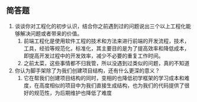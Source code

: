 ## 简答题

1. 谈谈你对工程化的初步认识，结合你之前遇到过的问题说出三个以上工程化能够解决问题或者带来的价值。
   1. 前端工程化是使用软件工程的技术和方法来进行前端的开发流程，技术，工具，经验等规范化，标准化，其主要目的是为了提高效率和降低成本，即提高开发过程中的开发效率，减少不必要的重复工作时间。
   2. 之前太菜，这些事情都不归我管，所以没遇到过类似的问题，真的不知道
2. 你认为脚手架除了为我们创建项目结构，还有什么更深的意义？
   1. 它在帮我们创建项目结构的同时，变相的也降低初学框架的学习成本和难度，在高度相似的项目中为我们直接生成结构，也为我们的代码提供了很好的规范性，为后期维护也降低了难度

​	


